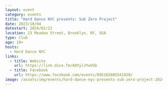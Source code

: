 ```yaml
---
layout: event
category: events
title: "Hard Dance NYC presents: Sub Zero Project"
date: 2023/10/04
datestart: 2024/02/22
location: 23 Meadow Street, Brooklyn, NY, USA
type: Club
age: 19+
hosts:
  - Hard Dance NYC
links:
  - title: Website
    url: https://link.dice.fm/AOYylJYwVGb
  - title: Facebook
    url: https://www.facebook.com/events/895102885541828/
image: /assets/img/events/hard-dance-nyc-presents-sub-zero-project-2024.jpg
---
```

